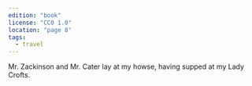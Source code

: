 ```yaml
---
edition: "book"
license: "CC0 1.0"
location: "page 8"
tags:
  - travel
---
```

Mr. Zackinson and Mr.
Cater lay at my howse, having supped at my Lady Crofts.
